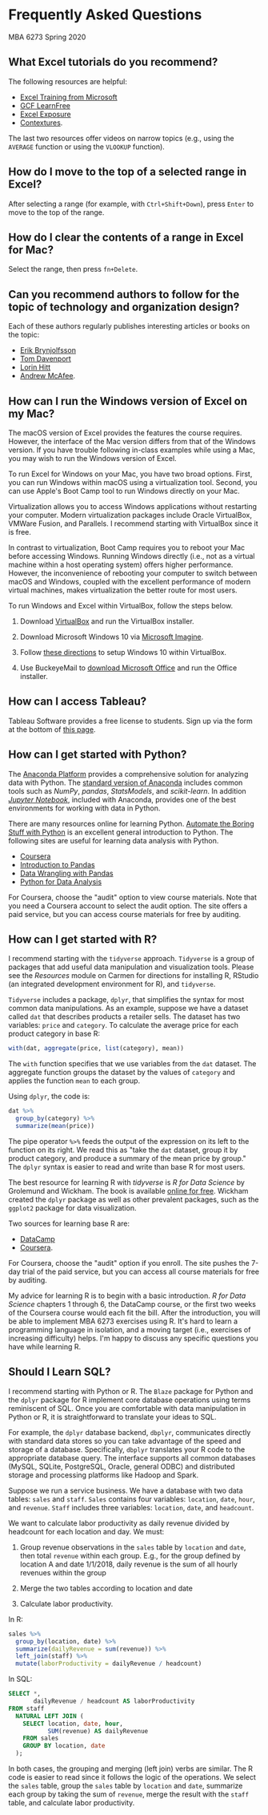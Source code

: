 # Frequently Asked Questions
MBA 6273
Spring 2020

## What Excel tutorials do you recommend?

The following resources are helpful:

- [Excel Training from Microsoft](https://support.office.com/en-us/article/Excel-training-9bc05390-e94c-46af-a5b3-d7c22f6990bb)
- [GCF LearnFree](https://www.gcflearnfree.org/excel2016/)
- [Excel Exposure](https://excelexposure.com)
- [Contextures](http://www.contextures.com/index.html).

The last two resources offer videos on narrow topics (e.g., using the `AVERAGE` function or using the `VLOOKUP` function).

## How do I move to the top of a selected range in Excel?

After selecting a range (for example, with `Ctrl+Shift+Down`), press `Enter` to move to the top of the range.

## How do I clear the contents of a range in Excel for Mac?

Select the range, then press `fn+Delete`.

## Can you recommend authors to follow for the topic of technology and organization design?

Each of these authors regularly publishes interesting articles or books on the topic:

- [Erik Brynjolfsson](http://ebusiness.mit.edu/erik/)
- [Tom Davenport](http://www.tomdavenport.com/)
- [Lorin Hitt](http://iecon.net/)
- [Andrew McAfee](http://andrewmcafee.org/).

## How can I run the Windows version of Excel on my Mac? 

The macOS version of Excel provides the features the course requires. However, the interface of the Mac version differs from that of the Windows version. If you have trouble following in-class examples while using a Mac, you may wish to run the Windows version of Excel.

To run Excel for Windows on your Mac, you have two broad options. First, you can run Windows within macOS using a virtualization tool. Second, you can use Apple's Boot Camp tool to run Windows directly on your Mac.

Virtualization allows you to access Windows applications without restarting your computer. Modern virtualization packages include Oracle VirtualBox, VMWare Fusion, and Parallels. I recommend starting with VirtualBox since it is free.

In contrast to virtualization, Boot Camp requires you to reboot your Mac before accessing Windows. Running Windows directly (i.e., not as a virtual machine within a host operating system) offers higher performance. However, the inconvenience of rebooting your computer to switch between macOS and Windows, coupled with the excellent performance of modern virtual machines, makes virtualization the better route for most users.

To run Windows and Excel within VirtualBox, follow the steps below.

1.  Download [VirtualBox](https://www.virtualbox.org) and run the VirtualBox installer.

2.  Download Microsoft Windows 10 via [Microsoft Imagine](https://e5.onthehub.com/WebStore/ProductsByMajorVersionList.aspx?cmi_cs=1&cmi_mnuMain=bdba23cf-e05e-e011-971f-0030487d8897&ws=f2f4cf67-44b9-e511-9414-b8ca3a5db7a1&vsro=8&pc=0dafd5cd-4c09-e011-bed1-0030487d8897).

3.  Follow [these directions](https://www.extremetech.com/computing/198427-how-to-install-windows-10-in-a-virtual-machine) to setup Windows 10 within VirtualBox.

4.  Use BuckeyeMail to [download Microsoft Office](https://osuitsm.service-now.com/selfservice/kb_view.do?sysparm_article=kb04733) and run the Office installer.

## How can I access Tableau?

Tableau Software provides a free license to students. Sign up via the form at the bottom of [this page](https://www.tableau.com/academic/students).

## How can I get started with Python?

The [Anaconda Platform](https://www.anaconda.com/what-is-anaconda/) provides a comprehensive solution for analyzing data with Python. The [standard version of Anaconda](https://www.anaconda.com/download/) includes common tools such as *NumPy*, *pandas*, *StatsModels*, and *scikit-learn*. In addition [*Jupyter Notebook*](http://jupyter.org), included with Anaconda, provides one of the best environments for working with data in Python.

There are many resources online for learning Python. [Automate the Boring Stuff with Python](https://automatetheboringstuff.com/) is an excellent general introduction to Python. The following sites are useful for learning data analysis with Python.

-   [Coursera](https://www.coursera.org/learn/python-data-analysis)
-   [Introduction to Pandas](http://nbviewer.jupyter.org/github/fonnesbeck/Bios8366/blob/master/notebooks/Section2_1-Introduction-to-Pandas.ipynb)
-   [Data Wrangling with Pandas](http://nbviewer.jupyter.org/github/fonnesbeck/Bios8366/blob/master/notebooks/Section2_2-Data-Wrangling-with-Pandas.ipynb)
-   [Python for Data Analysis](http://shop.oreilly.com/product/0636920023784.do)

For Coursera, choose the "audit" option to view course materials. Note that you need a Coursera account to select the audit option. The site offers a paid service, but you can access course materials for free by auditing.

## How can I get started with R?

I recommend starting with the `tidyverse` approach. `Tidyverse` is a group of packages that add useful data manipulation and visualization tools. Please see the *Resources* module on Carmen for directions for installing R, RStudio (an integrated development environment for R), and `tidyverse`.

`Tidyverse` includes a package, `dplyr`, that simplifies the syntax for most common data manipulations. As an example, suppose we have a dataset called `dat` that describes products a retailer sells. The dataset has two variables: `price` and `category`. To calculate the average price for each product category in base R:

```R
with(dat, aggregate(price, list(category), mean))
```

The `with` function specifies that we use variables from the `dat` dataset. The aggregate function groups the dataset by the values of `category` and applies the function `mean` to each group.

Using `dplyr`, the code is:

```R
dat %>%
  group_by(category) %>%
  summarize(mean(price))
```

The pipe operator `%>%` feeds the output of the expression on its left to the function on its right. We read this as "take the `dat` dataset, group it by product category, and produce a summary of the mean price by group." The `dplyr` syntax is easier to read and write than base R for most users.

The best resource for learning R with *tidyverse* is *R for Data Science* by Grolemund and Wickham. The book is available [online for free](http://r4ds.had.co.nz). Wickham created the `dplyr` package as well as other prevalent packages, such as the `ggplot2` package for data visualization.

Two sources for learning base R are:

- [DataCamp](https://www.datacamp.com/courses/free-introduction-to-r)
- [Coursera](https://www.coursera.org/learn/r-programming).

For Coursera, choose the "audit" option if you enroll. The site pushes the 7-day trial of the paid service, but you can access all course materials for free by auditing.

My advice for learning R is to begin with a basic introduction. *R for Data Science* chapters 1 through 6, the DataCamp course, or the first two weeks of the Coursera course would each fit the bill. After the introduction, you will be able to implement MBA 6273 exercises using R. It's hard to learn a programming language in isolation, and a moving target (i.e., exercises of increasing difficulty) helps. I'm happy to discuss any specific questions you have while learning R.

## Should I Learn SQL?

I recommend starting with Python or R. The `Blaze` package for Python and the `dplyr` package for R implement core database operations using terms reminiscent of SQL. Once you are comfortable with data manipulation in Python or R, it is straightforward to translate your ideas to SQL.

For example, the `dplyr` database backend, `dbplyr`, communicates directly with standard data stores so you can take advantage of the speed and storage of a database. Specifically, `dbplyr` translates your R code to the appropriate database query. The interface supports all common databases (MySQL, SQLite, PostgreSQL, Oracle, general ODBC) and distributed storage and processing platforms like Hadoop and Spark.

Suppose we run a service business. We have a database with two data tables: `sales` and `staff`. `Sales` contains four variables: `location`, `date`, `hour`, and `revenue`. `Staff` includes three variables: `location`, `date`, and `headcount`.

We want to calculate labor productivity as daily revenue divided by headcount for each location and day. We must:

1.  Group revenue observations in the `sales` table by `location` and `date`, then total `revenue` within each group. E.g., for the group defined by location A and date 1/1/2018, daily revenue is the sum of all hourly revenues within the group

2.  Merge the two tables according to location and date

3.  Calculate labor productivity.

In R:

```R
sales %>% 
  group_by(location, date) %>%
  summarize(dailyRevenue = sum(revenue)) %>%
  left_join(staff) %>%
  mutate(laborProductivity = dailyRevenue / headcount)
```

In SQL:

```SQL
SELECT *,
       dailyRevenue / headcount AS laborProductivity
FROM staff
  NATURAL LEFT JOIN (
    SELECT location, date, hour,
           SUM(revenue) AS dailyRevenue
    FROM sales
    GROUP BY location, date
  );
```

In both cases, the grouping and merging (left join) verbs are similar. The R code is easier to read since it follows the logic of the operations. We select the `sales` table, group the `sales` table by `location` and `date`, summarize each group by taking the sum of `revenue`, merge the result with the `staff` table, and calculate labor productivity.



